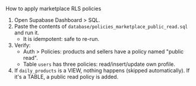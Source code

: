 How to apply marketplace RLS policies

1) Open Supabase Dashboard > SQL.
2) Paste the contents of `database/policies_marketplace_public_read.sql` and run it.
   - It is idempotent: safe to re-run.
3) Verify:
   - Auth > Policies: products and sellers have a policy named "public read".
   - Table `users` has three policies: read/insert/update own profile.
4) If `daily_products` is a VIEW, nothing happens (skipped automatically). If it's a TABLE, a public read policy is added.
